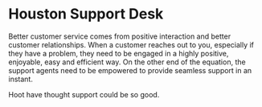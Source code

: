 Houston Support Desk
=======

Better customer service comes from positive interaction and better customer relationships. When a customer reaches out to you, especially if they have a problem, they need to be engaged in a highly positive, enjoyable, easy and efficient way. On the other end of the equation, the support agents need to be empowered to provide seamless support in an instant.

Hoot have thought support could be so good.
